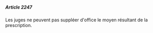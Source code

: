 ##### Article 2247

Les juges ne peuvent pas suppléer d'office le moyen résultant de la prescription.


